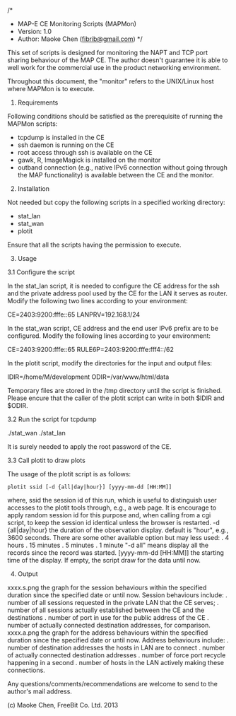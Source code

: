 /*
 * MAP-E CE Monitoring Scripts (MAPMon)
 * Version: 1.0
 * Author:  Maoke Chen (fibrib@gmail.com)
 */

This set of scripts is designed for monitoring the NAPT and TCP port sharing 
behaviour of the MAP CE. The author doesn't guarantee it is able to well work 
for the commercial use in the product networking environment. 

Throughout this document, the "monitor" refers to the UNIX/Linux host 
where MAPMon is to execute. 

1. Requirements

Following conditions should be satisfied as the prerequisite of running the 
MAPMon scripts: 
 - tcpdump is installed in the CE
 - ssh daemon is running on the CE
 - root access through ssh is available on the CE
 - gawk, R, ImageMagick is installed on the monitor
 - outband connection (e.g., native IPv6 connection without going through the 
  MAP functionality) is available between the CE and the monitor. 

2. Installation 

Not needed but copy the following scripts in a specified working directory: 
 - stat_lan 
 - stat_wan
 - plotit

Ensure that all the scripts having the permission to execute. 

3. Usage

3.1 Configure the script

In the stat_lan script, it is needed to configure the CE address for the ssh 
and the private address pool used by the CE for the LAN it serves as router. 
Modify the following two lines according to your environment: 

 CE=2403:9200:fffe::65
 LANPRV=192.168.1/24

In the stat_wan script, CE address and the end user IPv6 prefix are to be 
configured. Modify the following lines according to your environment: 

 CE=2403:9200:fffe::65
 RULE6P=2403:9200:fffe:fff4::/62

In the plotit script, modify the directories for the input and output files: 

 IDIR=/home/M/development
 ODIR=/var/www/html/data

Temporary files are stored in the /tmp directory until the script is finished. 
Please encure that the caller of the plotit script can write in both $IDIR and
$ODIR. 

3.2 Run the script for tcpdump 

  ./stat_wan
  ./stat_lan

It is surely needed to apply the root password of the CE. 

3.3 Call plotit to draw plots 

The usage of the plotit script is as follows: 

    plotit ssid [-d {all|day|hour}] [yyyy-mm-dd [HH:MM]]

where, 
  ssid 
	the session id of this run, which is useful to distinguish user 
	accesses to the plotit tools through, e.g., a web page. It is 
	encourage to apply random session id for this purpose and, when
	calling from a cgi script, to keep the session id identical unless 
	the browser is restarted. 
  -d {all|day|hour}
	the duration of the observation display. default is "hour", e.g., 
 	3600 seconds. There are some other available option but may less 
	used: 
	. 4 hours
	. 15 minutes
	. 5 minutes
	. 1 minute
	"-d all" means display all the records since the record was started. 
  [yyyy-mm-dd [HH:MM]] 
	the starting time of the display. If empty, the script draw for the 
	data until now. 

4. Output

  xxxx.s.png
	the graph for the session behaviours within the specified duration 
	since the specified date or until now. Session behaviours include: 
	. number of all sessions requested in the private LAN that the CE 
	  serves; 
	. number of all sessions actually established between the CE and 
	  the destinations
	. number of port in use for the public address of the CE
	. number of actually connected destination addresses, for comparison. 
  xxxx.a.png
	the graph for the address behaviours within the specified duration 
	since the specified date or until now. Address behaviours include: 
	. number of destination addresses the hosts in LAN are to connect
	. number of actually connected destination addresses
	. number of force port recycle happening in a second
	. number of hosts in the LAN actively making these connections. 

Any questions/comments/recommendations are welcome to send to the author's 
mail address. 

(c) Maoke Chen, FreeBit Co. Ltd. 2013
